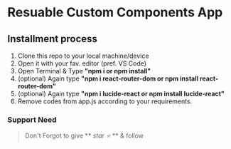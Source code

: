 # Resuable Custom Components App

## Installment process
1. Clone this repo to your local machine/device
2. Open it with your fav. editor (pref. VS Code)
3. Open Terminal & Type **"npm i or npm install"**
4. (optional) Again type **"npm i react-router-dom or npm install react-router-dom"**
5. (optional) Again type **"npm i lucide-react or npm install lucide-react"**
6. Remove codes from app.js according to your requirements.


### Support Need
> Don't Forgot to give ** _star ⭐_ ** & follow 
